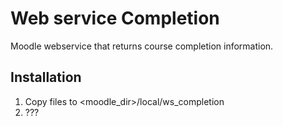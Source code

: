 Web service Completion
======================
Moodle webservice that returns course completion information.

Installation
------------
1. Copy files to <moodle_dir>/local/ws_completion
2. ???
